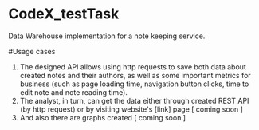 # CodeX_testTask
Data Warehouse implementation for a note keeping service.

#Usage cases
1. The designed API allows using http requests to save both data about created notes and their authors, as well as some important metrics for business (such as page loading time, navigation button clicks, time to edit note and note reading time). 
2. The analyst, in turn, can get the data either through created REST API (by http request) or by visiting website's \[link] page [ coming soon ]
3. And also there are graphs created [ coming soon ]
